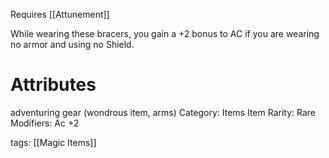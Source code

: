 Requires [[Attunement]]

While wearing these bracers, you gain a +2 bonus to AC if you are wearing no armor and using no Shield.

# Attributes
adventuring gear (wondrous item, arms)
Category: Items
Item Rarity: Rare
Modifiers: Ac +2

tags: [[Magic Items]]